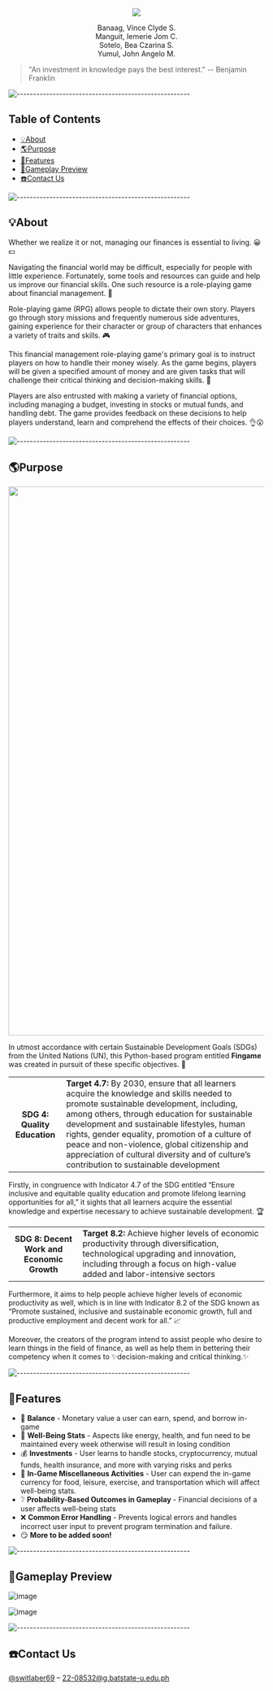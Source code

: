 
<p align="center">
  <img src="https://media.discordapp.net/attachments/767703443141427237/1090272876973785128/fingame_logo.png"/>

<p align="center"> Banaag, Vince Clyde S.
<br>Manguit, Iemerie Jom C.
<br>Sotelo, Bea Czarina S.
<br>Yumul, John Angelo M. </p>

  
>  "An investment in knowledge pays the best interest." 
> -- Benjamin Franklin <br>
	
![-----------------------------------------------------](https://user-images.githubusercontent.com/120115162/228392342-69a82c70-fed2-40ac-a522-b5d251b9d489.png)
## Table of Contents	
- [💡About](#--about)
- [🌎Purpose](#--purpose)
- [🚀Features](#--features)
- [👀Gameplay Preview](#--gameplay-preview)
- [☎️Contact Us](#contact-us)
	
![-----------------------------------------------------](https://user-images.githubusercontent.com/120115162/228392342-69a82c70-fed2-40ac-a522-b5d251b9d489.png)
	
 ## 💡About 

<p> Whether we realize it or not, managing our finances is essential to living. 😀💵</p>
	
<p> Navigating the financial world may be difficult, especially for people with little experience. Fortunately, some tools and resources can guide and help us improve our financial skills. One such resource is a role-playing game about financial management. 🤔</p>

<p> Role-playing game (RPG) allows people to dictate their own story. Players go through story missions and frequently numerous side adventures, gaining experience for their character or group of characters that enhances a variety of traits and skills. 🎮</p>
  
<p> This financial management role-playing game's primary goal is to instruct players on how to handle their money wisely. As the game begins, players will be given a specified amount of money and are given tasks that will challenge their critical thinking and decision-making skills. 💭</p>
	
<p> Players are also entrusted with making a variety of financial options, including managing a budget, investing in stocks or mutual funds, and handling debt. The game provides feedback on these decisions to help players understand, learn and comprehend the effects of their choices. 👌😮</p>

![-----------------------------------------------------](https://user-images.githubusercontent.com/120115162/228392342-69a82c70-fed2-40ac-a522-b5d251b9d489.png)
 ## 🌎Purpose 

<center><img src="https://media.discordapp.net/attachments/1095310400268009495/1095327451191722034/SDG.gif?width=2560&height=1080" width="1080"/></center>

<p> In utmost accordance with certain Sustainable Development Goals (SDGs) from the United Nations (UN), this Python-based program entitled <strong>Fingame</strong> was created in pursuit of these specific objectives. 📝</p> 

<table>
	<tr>
		<th>SDG 4: Quality Education</th>
		<td><strong>Target 4.7:</strong> By 2030, ensure that all learners acquire the knowledge and skills needed to promote sustainable development, including, among others, through education for sustainable development and sustainable lifestyles, human rights, gender equality, promotion of a culture of peace and non-violence, global citizenship and appreciation of cultural diversity and of culture’s contribution to sustainable development</td>
	</tr>
</table>

<p> Firstly, in congruence with Indicator 4.7 of the SDG entitled “Ensure inclusive and equitable quality education and promote lifelong learning opportunities for all,” it sights that all learners acquire the essential knowledge and expertise necessary to achieve sustainable development. 🏆</p>


<table>
	<tr>
		<th>SDG 8: Decent Work and Economic Growth</th>
		<td><strong>Target 8.2:</strong> Achieve higher levels of economic productivity through diversification, technological upgrading and innovation, including through a focus on high-value added and labor-intensive sectors</td>
	</tr>
</table>

<p> Furthermore, it aims to help people achieve higher levels of economic productivity as well, which is in line with Indicator 8.2 of the SDG known as “Promote sustained, inclusive and sustainable economic growth, full and productive employment and decent work for all.” 📈 </p>

<p> Moreover, the creators of the program intend to assist people who desire to learn things in the field of finance, as well as help them in bettering their competency when it comes to ✨decision-making and critical thinking.✨  </p>

![-----------------------------------------------------](https://user-images.githubusercontent.com/120115162/228392342-69a82c70-fed2-40ac-a522-b5d251b9d489.png)

## 🚀Features 

<ul>
  <li>🏦 <b>Balance</b> - Monetary value a user can earn, spend, and borrow in-game</li>
  <li>💊 <b>Well-Being Stats</b> - Aspects like energy, health, and fun need to be maintained every week otherwise will result in losing condition</li>
  <li>💰 <b>Investments</b> - User learns to handle stocks, cryptocurrency, mutual funds, health insurance, and more with varying risks and perks </li>
  <li>🍴 <b>In-Game Miscellaneous Activities</b> - User can expend the in-game currency for food, leisure, exercise, and transportation which will affect well-being stats.</li>
  <li>❔ <b>Probability-Based Outcomes in Gameplay</b> - Financial decisions of a user affects well-being stats </li>
  <li>❌ <b>Common Error Handling</b> - Prevents logical errors and handles incorrect user input to prevent program termination and failure.</li>
  <li>😏 <b>More to be added soon!</b> </li>
</ul>

![-----------------------------------------------------](https://user-images.githubusercontent.com/120115162/228392342-69a82c70-fed2-40ac-a522-b5d251b9d489.png)

## 👀Gameplay Preview
![image](https://user-images.githubusercontent.com/120115162/228392636-8e7318e0-94f8-4513-8307-83f736b65e2d.png)

![image](https://user-images.githubusercontent.com/120115162/228397658-c44230ad-4b29-4bbe-9d1f-ed824a93eb51.png)

![-----------------------------------------------------](https://user-images.githubusercontent.com/120115162/228392342-69a82c70-fed2-40ac-a522-b5d251b9d489.png)
## ☎️Contact Us
[@switlaber69](https://twitter.com/switlaber69) – 22-08532@g.batstate-u.edu.ph

